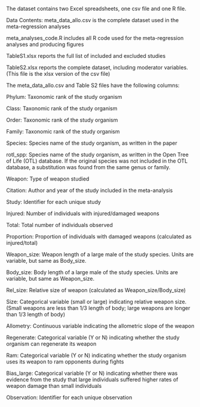 The dataset contains two Excel spreadsheets, one csv file and one R file.

Data Contents: meta_data_allo.csv is the complete dataset used in the meta-regression analyses 

meta_analyses_code.R includes all R code used for the meta-regression analyses and producing figures 

TableS1.xlsx reports the full list of included and excluded studies

TableS2.xlsx reports the complete dataset, including moderator variables. (This file is the xlsx version of the csv file)

The meta_data_allo.csv and Table S2 files have the following columns:

Phylum: Taxonomic rank of the study organism 

Class: Taxonomic rank of the study organism 

Order: Taxonomic rank of the study organism 

Family: Taxonomic rank of the study organism 

Species: Species name of the study organism, as written in the paper 

rotl_spp: Species name of the study organism, as written in the Open Tree of Life (OTL) database. If the original species was not included in the OTL database, a substitution was found from the same genus or family. 

Weapon: Type of weapon studied 

Citation: Author and year of the study included in the meta-analysis 

Study: Identifier for each unique study 

Injured: Number of individuals with injured/damaged weapons 

Total: Total number of individuals observed 

Proportion: Proportion of individuals with damaged weapons (calculated as injured/total) 

Weapon_size: Weapon length of a large male of the study species. Units are variable, but same as Body_size. 

Body_size: Body length of a large male of the study species. Units are variable, but same as Weapon_size. 

Rel_size: Relative size of weapon (calculated as Weapon_size/Body_size) 

Size: Categorical variable (small or large) indicating relative weapon size. (Small weapons are less than 1/3 length of body; large weapons are longer than 1/3 length of body) 

Allometry: Continuous variable indicating the allometric slope of the weapon 

Regenerate: Categorical variable (Y or N) indicating whether the study organism can regenerate its weapon 

Ram: Categorical variable (Y or N) indicating whether the study organism uses its weapon to ram opponents during fights 

Bias_large: Categorical variable (Y or N) indicating whether there was evidence from the study that large individuals suffered higher rates of weapon damage than small individuals

Observation: Identifier for each unique observation

